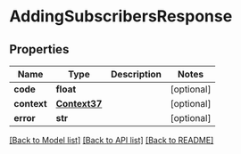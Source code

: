 # AddingSubscribersResponse

## Properties
Name | Type | Description | Notes
------------ | ------------- | ------------- | -------------
**code** | **float** |  | [optional] 
**context** | [**Context37**](Context37.md) |  | [optional] 
**error** | **str** |  | [optional] 

[[Back to Model list]](../README.md#documentation-for-models) [[Back to API list]](../README.md#documentation-for-api-endpoints) [[Back to README]](../README.md)


